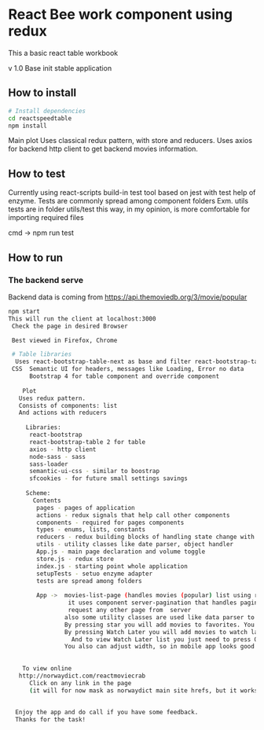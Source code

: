 # React Bee work component using redux

This a basic react table workbook

v 1.0
 Base init stable application


##  How to install

```bash
# Install dependencies
cd reactspeedtable
npm install
```

Main plot
 Uses classical redux pattern, with store and reducers.
 Uses axios for backend http client to get backend movies information.
 
## How to test
Currently using react-scripts build-in test tool based on jest with test help of enzyme.
Tests are commonly spread among component folders 
Exm. utils tests are in folder  utils/test this way, in my opinion, is more comfortable for importing 
required files

cmd -> npm run test

 
## How to run

### The backend serve
Backend data is coming from https://api.themoviedb.org/3/movie/popular

```bash
npm start
This will run the client at localhost:3000
 Check the page in desired Browser

 Best viewed in Firefox, Chrome

 # Table libraries
  Uses react-bootstrap-table-next as base and filter react-bootstrap-table2-filter
 CSS  Semantic UI for headers, messages like Loading, Error no data
      Bootstrap 4 for table component and override component
	  
	Plot
   Uses redux pattern.
   Consists of components: list 
   And actions with reducers
   
     Libraries: 
	  react-bootstrap
	  react-bootstrap-table 2 for table 
	  axios - http client
	  node-sass - sass
	  sass-loader
	  semantic-ui-css - similar to boostrap
	  sfcookies - for future small settings savings
   
     Scheme:  
	   Contents
	    pages - pages of application
	    actions - redux signals that help call other components
	    components - required for pages components
		types - enums, lists, constants
	    reducers - redux building blocks of handling state change with business logic
	    utils - utility classes like date parser, object handler
		App.js - main page declaration and volume toggle
	    store.js - redux store
	    index.js - starting point whole application
	    setupTests - setuo enzyme adapter
		tests are spread among folders 
		
		App ->  movies-list-page (handles movies (popular) list using react-bootstrap-table 2)) 
		         it uses component server-pagination that handles pagination and pagination will
				 request any other page from  server	
                also some utility classes are used like data parser to format date in other locale format
    			By pressing star you will add movies to favorites. You can unselect from favorites.
				By pressing Watch Later you will add movies to watch later list 
				  And to view Watch Later list you just need to press Only Watch Later which is on top.
				You also can adjust width, so in mobile app looks good.
		    
	   
	To view online
   http://norwaydict.com/reactmoviecrab
      Click on any link in the page 
	  (it will for now mask as norwaydict main site hrefs, but it works as expected)
	  
	  
  Enjoy the app and do call if you have some feedback. 
  Thanks for the task!
  



